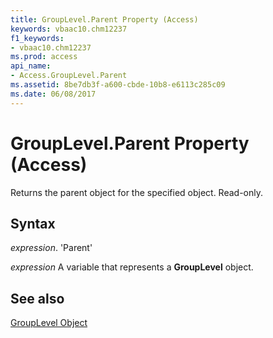 ```yaml
---
title: GroupLevel.Parent Property (Access)
keywords: vbaac10.chm12237
f1_keywords:
- vbaac10.chm12237
ms.prod: access
api_name:
- Access.GroupLevel.Parent
ms.assetid: 8be7db3f-a600-cbde-10b8-e6113c285c09
ms.date: 06/08/2017
---
```



# GroupLevel.Parent Property (Access)

Returns the parent object for the specified object. Read-only.


## Syntax

 _expression_. 'Parent'

 _expression_ A variable that represents a **GroupLevel** object.


## See also


[GroupLevel Object](Access.GroupLevel.md)

